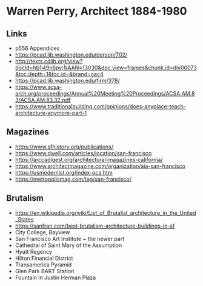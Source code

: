 # Warren Perry, Architect 1884-1980

## Links

* p556 Appendices
* https://pcad.lib.washington.edu/person/702/
* http://texts.cdlib.org/view?docId=hb1j49n6pv;NAAN=13030&doc.view=frames&chunk.id=div00073&toc.depth=1&toc.id=&brand=oac4
* https://pcad.lib.washington.edu/firm/378/
* https://www.acsa-arch.org/proceedings/Annual%20Meeting%20Proceedings/ACSA.AM.83/ACSA.AM.83.32.pdf
* https://www.traditionalbuilding.com/opinions/does-anyplace-teach-architecture-anymore-part-1


## Magazines

* https://www.sfhistory.org/publications/
* https://www.dwell.com/articles/location/san-francisco
* https://arccadigest.org/architectural-magazines-california/
* https://www.architectmagazine.com/organization/aia-san-francisco
* https://usmodernist.org/index-pca.htm
* https://metropolismag.com/tag/san-francisco/

## Brutalism

* https://en.wikipedia.org/wiki/List_of_Brutalist_architecture_in_the_United_States
* https://sanfran.com/best-brutalism-architecture-buildings-in-sf
* City College, Bayview
* San Francisco Art Institute ~ the newer part
* Cathedral of Saint Mary of the Assumption
* Hyatt Regency
* Hilton Financial District
* Transamerica Pyramid
* Glen Park BART Station
* Fountain in Justin Herman Plaza

